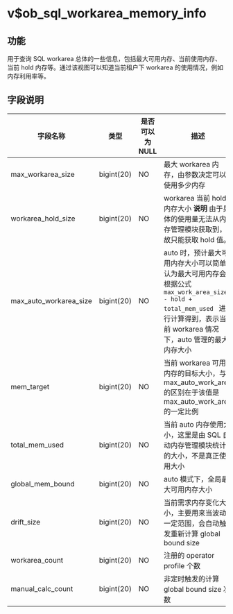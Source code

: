 v$ob_sql_workarea_memory_info 
==================================================



## 功能

用于查询 SQL workarea 总体的一些信息，包括最大可用内存、当前使用内存、当前 hold 内存等。通过该视图可以知道当前租户下 workarea 的使用情况，例如内存利用率等。

## 字段说明


|        **字段名称**        |   **类型**   | **是否可以为 NULL** |                                                          **描述**                                                          |
|------------------------|------------|----------------|--------------------------------------------------------------------------------------------------------------------------|
| max_workarea_size      | bigint(20) | NO             | 最大 workarea 内存，由参数决定可以使用多少内存                                                                                             |
| workarea_hold_size     | bigint(20) | NO             | workarea 当前 hold 内存大小 **说明**  由于具体的使用量无法从内存管理模块获取到，故只能获取 hold 值。                         |
| max_auto_workarea_size | bigint(20) | NO             | auto 时，预计最大可用内存大小可以简单认为最大可用内存会根据公式 `max_work_area_size - hold + total_mem_used ` 进行计算得到，表示当前 workarea 情况下，auto 管理的最大内存大小 |
| mem_target             | bigint(20) | NO             | 当前 workarea 可用内存的目标大小，与 max_auto_work_area 的区别在于该值是 max_auto_work_area 的一定比例                                             |
| total_mem_used         | bigint(20) | NO             | 当前 auto 内存使用大小，这里是由 SQL 自动内存管理模块统计的大小，不是真正使用大小                                                                           |
| global_mem_bound       | bigint(20) | NO             | auto 模式下，全局最大可用内存大小                                                                                                      |
| drift_size             | bigint(20) | NO             | 当前需求内存变化大小，主要用来当波动一定范围，会自动触发重新计算 global bound size                                                                       |
| workarea_count         | bigint(20) | NO             | 注册的 operator profile 个数                                                                                                  |
| manual_calc_count      | bigint(20) | NO             | 非定时触发的计算 global bound size 次数                                                                                            |



